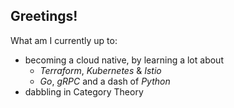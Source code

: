 ## Greetings!

What am I currently up to:

- becoming a cloud native, by learning a lot about
  - *Terraform*, *Kubernetes* & *Istio*
  - *Go*, *gRPC* and a dash of *Python*
- dabbling in Category Theory
